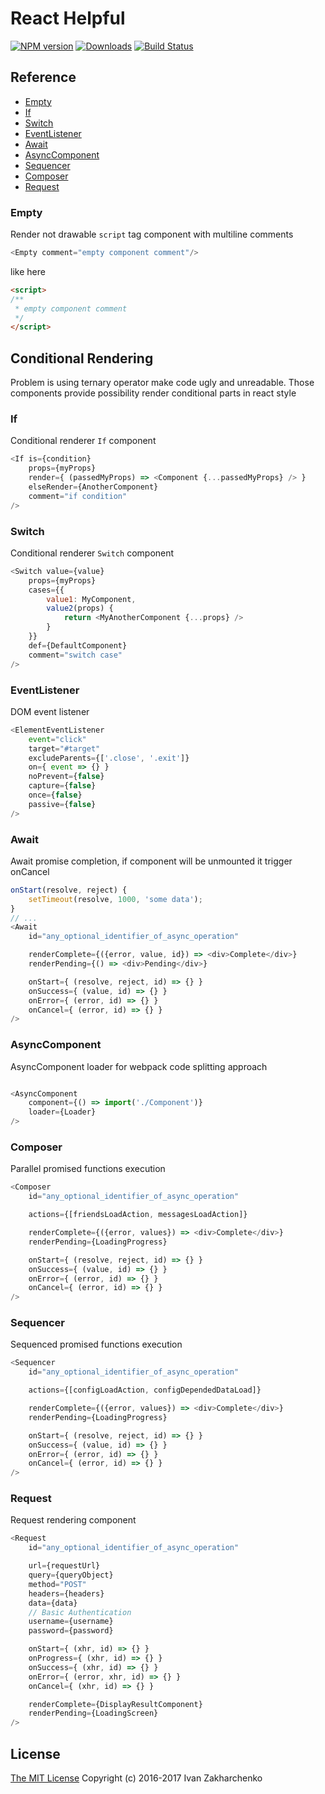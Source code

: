 # React Helpful

[![NPM version][npm-image]][npm-url]
[![Downloads][downloads-image]][npm-url]
[![Build Status][travis-image]][travis-url]

## Reference

 - [Empty](#Empty)
 - [If](#If)
 - [Switch](#Switch)
 - [EventListener](#EventListener)
 - [Await](#Await)
 - [AsyncComponent](#AsyncComponent)
 - [Sequencer](#Sequencer)
 - [Composer](#Composer)
 - [Request](#Request)

### <a name="Empty"></a> Empty
Render not drawable `script` tag component with multiline comments
``` javascript
<Empty comment="empty component comment"/>
```
like here
``` html
<script>
/**
 * empty component comment
 */
</script>
```

## Conditional Rendering

Problem is using ternary operator make code ugly and unreadable.
Those components provide possibility render conditional parts in react style

### <a name="If"></a> If
Conditional renderer `If` component

``` javascript
<If is={condition}
    props={myProps}
    render={ (passedMyProps) => <Component {...passedMyProps} /> }
    elseRender={AnotherComponent}
    comment="if condition"
/>
```

### <a name="Switch"></a> Switch
Conditional renderer `Switch` component
``` javascript
<Switch value={value}
    props={myProps}
    cases={{
        value1: MyComponent,
        value2(props) {
            return <MyAnotherComponent {...props} />
        }
    }}
    def={DefaultComponent}
    comment="switch case"
/>
```


### <a name="EventListener"></a> EventListener

DOM event listener

``` javascript
<ElementEventListener
    event="click"
    target="#target"
    excludeParents={['.close', '.exit']}
    on={ event => {} }
    noPrevent={false}
    capture={false}
    once={false}
    passive={false}
/>
```

### <a name="Await"></a> Await
Await promise completion, if component will be unmounted it trigger onCancel
``` javascript
onStart(resolve, reject) {
    setTimeout(resolve, 1000, 'some data');
}
// ...
<Await
    id="any_optional_identifier_of_async_operation"

    renderComplete={({error, value, id}) => <div>Complete</div>}
    renderPending={() => <div>Pending</div>}

    onStart={ (resolve, reject, id) => {} }
    onSuccess={ (value, id) => {} }
    onError={ (error, id) => {} }
    onCancel={ (error, id) => {} }
/>
```

### <a name="AsyncComponent"></a> AsyncComponent
AsyncComponent loader for webpack code splitting approach
``` javascript

<AsyncComponent
    component={() => import('./Component')}
    loader={Loader}
/>
```

### <a name="Composer"></a> Composer
Parallel promised functions execution
``` javascript
<Composer
    id="any_optional_identifier_of_async_operation"

    actions={[friendsLoadAction, messagesLoadAction]}

    renderComplete={({error, values}) => <div>Complete</div>}
    renderPending={LoadingProgress}

    onStart={ (resolve, reject, id) => {} }
    onSuccess={ (value, id) => {} }
    onError={ (error, id) => {} }
    onCancel={ (error, id) => {} }
/>
```

### <a name="Sequencer"></a> Sequencer
Sequenced promised functions execution
``` javascript
<Sequencer
    id="any_optional_identifier_of_async_operation"

    actions={[configLoadAction, configDependedDataLoad]}

    renderComplete={({error, values}) => <div>Complete</div>}
    renderPending={LoadingProgress}

    onStart={ (resolve, reject, id) => {} }
    onSuccess={ (value, id) => {} }
    onError={ (error, id) => {} }
    onCancel={ (error, id) => {} }
/>
```


### <a name="Request"></a> Request
Request rendering component
``` javascript
<Request
    id="any_optional_identifier_of_async_operation"

    url={requestUrl}
    query={queryObject}
    method="POST"
    headers={headers}
    data={data}
    // Basic Authentication
    username={username}
    password={password}

    onStart={ (xhr, id) => {} }
    onProgress={ (xhr, id) => {} }
    onSuccess={ (xhr, id) => {} }
    onError={ (error, xhr, id) => {} }
    onCancel={ (xhr, id) => {} }

    renderComplete={DisplayResultComponent}
    renderPending={LoadingScreen}
/>
```

## License
[The MIT License](http://opensource.org/licenses/MIT)
Copyright (c) 2016-2017 Ivan Zakharchenko


[downloads-image]: https://img.shields.io/npm/dm/react-helpful.svg
[npm-url]: https://www.npmjs.com/package/react-helpful
[npm-image]: https://img.shields.io/npm/v/react-helpful.svg

[travis-url]: https://travis-ci.org/3axap4eHko/react-helpful
[travis-image]: https://img.shields.io/travis/3axap4eHko/react-helpful/master.svg
